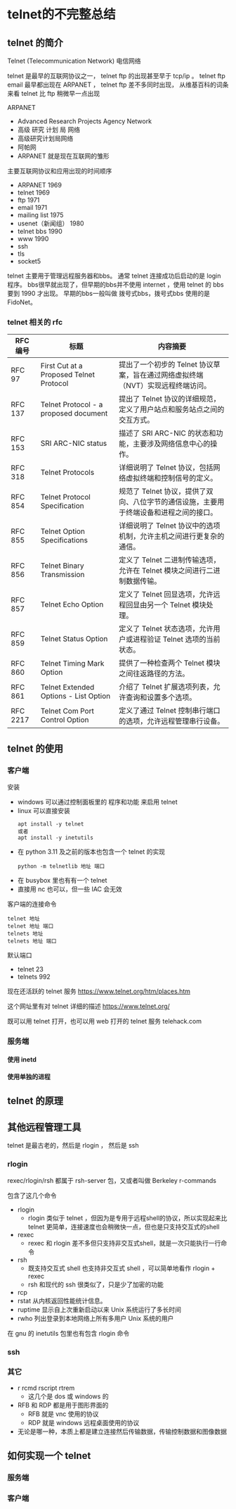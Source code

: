 # telnet的不完整总结

## telnet 的简介

Telnet
(Telecommunication Network)
电信网络

telnet 是最早的互联网协议之一，
telnet ftp 的出现甚至早于 tcp/ip 。
telnet ftp email 最早都出现在 ARPANET ，
telnet ftp 差不多同时出现，
从维基百科的词条来看 telnet 比 ftp 稍微早一点出现

ARPANET
- Advanced Research Projects Agency Network
- 高级 研究 计划 局 网络
- 高级研究计划局网络
- 阿帕网
- ARPANET 就是现在互联网的雏形

主要互联网协议和应用出现的时间顺序
- ARPANET 1969
- telnet 1969
- ftp 1971
- email 1971
- mailing list 1975
- usenet（新闻组） 1980
- telnet bbs 1990
- www 1990
- ssh
- tls
- socket5

telnet 主要用于管理远程服务器和bbs。
通常 telnet 连接成功后启动的是 login 程序。
bbs很早就出现了，但早期的bbs并不使用 internet ，使用 telnet 的 bbs 要到 1990 才出现。
早期的bbs一般叫做 拨号式bbs，拨号式bbs 使用的是 FidoNet。

### telnet 相关的 rfc

| RFC 编号 | 标题 | 内容摘要 |
|----------|------|----------|
| RFC 97   | First Cut at a Proposed Telnet Protocol | 提出了一个初步的 Telnet 协议草案，旨在通过网络虚拟终端（NVT）实现远程终端访问。 |
| RFC 137  | Telnet Protocol - a proposed document | 提出了 Telnet 协议的详细规范，定义了用户站点和服务站点之间的交互方式。 |
| RFC 153  | SRI ARC-NIC status | 描述了 SRI ARC-NIC 的状态和功能，主要涉及网络信息中心的操作。 |
| RFC 318  | Telnet Protocols | 详细说明了 Telnet 协议，包括网络虚拟终端和控制信号的定义。 |
| RFC 854  | Telnet Protocol Specification | 规范了 Telnet 协议，提供了双向、八位字节的通信设施，主要用于终端设备和进程之间的接口。 |
| RFC 855  | Telnet Option Specifications | 详细说明了 Telnet 协议中的选项机制，允许主机之间进行更复杂的通信。 |
| RFC 856  | Telnet Binary Transmission | 定义了 Telnet 二进制传输选项，允许在 Telnet 模块之间进行二进制数据传输。 |
| RFC 857  | Telnet Echo Option | 定义了 Telnet 回显选项，允许远程回显由另一个 Telnet 模块处理。 |
| RFC 859  | Telnet Status Option | 定义了 Telnet 状态选项，允许用户或进程验证 Telnet 选项的当前状态。 |
| RFC 860  | Telnet Timing Mark Option | 提供了一种检查两个 Telnet 模块之间往返路径的方法。 |
| RFC 861  | Telnet Extended Options - List Option | 介绍了 Telnet 扩展选项列表，允许查询和设置多个选项。 |
| RFC 2217 | Telnet Com Port Control Option | 定义了通过 Telnet 控制串行端口的选项，允许远程管理串行设备。 |

## telnet 的使用

### 客户端

安装
- windows 可以通过控制面板里的 程序和功能 来启用 telnet
- linux 可以直接安装
    ```
    apt install -y telnet
    或者
    apt install -y inetutils
    ```
- 在 python 3.11 及之前的版本也包含一个 telnet 的实现
    ```
    python -m telnetlib 地址 端口
    ```
- 在 busybox 里也有有一个 telnet
- 直接用 nc 也可以，但一些 IAC 会无效

客户端的连接命令
```
telnet 地址
telnet 地址 端口
telnets 地址
telnets 地址 端口
```

默认端口
- telnet 23
- telnets 992

现在还活跃的 telnet 服务
https://www.telnet.org/htm/places.htm

这个网址里有对 telnet 详细的描述 https://www.telnet.org/

既可以用 telnet 打开，也可以用 web 打开的 telnet 服务 telehack.com 

### 服务端

#### 使用 inetd
#### 使用单独的进程

<!--


这是安装服务端
apt install -y telnetd
安装完后
通过 find 找到
find / -name telnetd
通过 man 查看文档
man telnetd

这是安装客户端
apt install -y telnet

还有一个这样的程序？这个才是 telnetd 的主程序？
/usr/sbin/in.telnetd

还有一个这样的程序？这个程序是跟随 inetd 安装的
/usr/sbin/tcpd
在 inetd 默认的配置中 telnetd 是通过这个程序启动的

还有一个这样的程序？这个就是默认情况下，在telnetd里连接成功后的登录程序，这个程序是跟随 telnetd 安装的
/usr/lib/telnetlogin

从文档来看
安装完 telnetd 和 inetd 后
只要改好配置文件 /etc/inetd.conf
    大概就是把配置写成这个样子
    telnet          stream  tcp     nowait  telnetd /usr/sbin/tcpd  /usr/sbin/in.telnetd
重启 inetd 
就可以成功开启 telnetd 服务了

-->

## telnet 的原理

<!--

https://github.com/mirror/busybox/blob/master/networking/telnet.c
https://github.com/mirror/busybox/blob/master/networking/telnetd.c

https://docs.python.org/zh-cn/3/library/telnetlib.html
https://github.com/python/cpython/tree/3.12/Lib/telnetlib.py
    这个文件似乎能直接左右 telnet 客户端使用
    python telnetlib.py [-d] ... [host [port]]
https://www.cnblogs.com/mrlayfolk/p/15154813.html

https://github.com/search?q=telnet+language%3AC&type=repositories&l=PHP&s=stars&o=desc
https://github.com/fijiwebdesign/php-telnet
https://github.com/diotteo/TelnetClient.php

python已经放弃了 telnet
https://peps.python.org/pep-0594/#telnetlib
cgi smtpd 也都被抛弃了。。。

https://packages.debian.org/search?keywords=telnet
https://www.gnu.org/software/inetutils

-->

## 其他远程管理工具

telnet 是最古老的，然后是 rlogin ， 然后是 ssh

### rlogin

rexec/rlogin/rsh 都属于 rsh-server 包，又或者叫做 Berkeley r-commands

包含了这几个命令
- rlogin
    - rlogin 类似于 telnet ，但因为是专用于远程shell的协议，所以实现起来比 telnet 更简单，连接速度也会稍微快一点，但也是只支持交互式的shell
- rexec
    - rexec 和 rlogin 差不多但只支持非交互式shell，就是一次只能执行一行命令
- rsh
    - 既支持交互式 shell 也支持非交互式 shell ，可以简单地看作 rlogin + rexec
    - rsh 和现代的 ssh 很类似了，只是少了加密的功能
- rcp
- rstat 从内核返回性能统计信息。
- ruptime 显示自上次重新启动以来 Unix 系统运行了多长时间
- rwho 列出登录到本地网络上所有多用户 Unix 系统的用户

在 gnu 的 inetutils 包里也有包含 rlogin 命令

### ssh

### 其它

- r rcmd rscript rtrem
    - 这几个是 dos 或 windows 的
- RFB 和 RDP 都是用于图形界面的
    - RFB 就是 vnc 使用的协议
    - RDP 就是 windows 远程桌面使用的协议
- 无论是哪一种，本质上都是建立连接然后传输数据，传输控制数据和图像数据

## 如何实现一个 telnet
### 服务端
### 客户端

<!--

c 如何实现一个交互式的命令行？
php 如何实现一个交互式的命令行？
python 如何实现一个交互式的命令行？

个人感觉 python 的 api 不稳定，总是有变动，
c 不能方便地跨平台编译而且处理字符串也很麻烦，
php 的多进程不好用，


没想到在 busybox 里也有有一个 telnet 和 telnetd
虽然windows版里没有，
但登录后只能启动shell，目测 telnetd 默认启动的是 /bin/login
指定了 -l 参数，就可以启动其它程序，但似乎这个又不需要登录了
如果 -l 的程序退出了，连接也会跟着关闭

所以这两条命令效果是一样的
telnetd
telnetd -l /bin/login


猜测 ssh telnet 等登录方式都是调用 /bin/login



telnet telehack.com
直接用浏览器打开也可以


telnet 似乎也可以作为 ftp 的客户端？
https://blog.csdn.net/nowhere_/article/details/44877439




-->